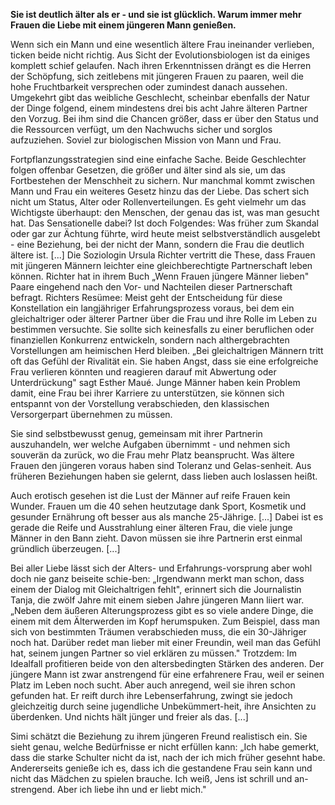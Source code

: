 **Sie ist deutlich älter als er - und sie ist glücklich. Warum immer mehr Frauen die Liebe mit einem jüngeren Mann genießen.**

Wenn sich ein Mann und eine wesentlich ältere Frau ineinander verlieben, ticken beide nicht richtig. Aus Sicht der Evolutionsbiologen ist da einiges komplett schief gelaufen. Nach ihren Erkenntnissen drängt es die Herren der Schöpfung, sich zeitlebens mit jüngeren Frauen zu paaren, weil die hohe Fruchtbarkeit versprechen oder zumindest danach aussehen. Umgekehrt gibt das weibliche Geschlecht, scheinbar ebenfalls der Natur der Dinge folgend, einem mindestens drei bis acht Jahre älteren Partner den Vorzug. Bei ihm sind die Chancen größer, dass er über den Status und die Ressourcen verfügt, um den Nachwuchs sicher und sorglos aufzuziehen. Soviel zur biologischen Mission von Mann und Frau.

Fortpflanzungsstrategien sind eine einfache Sache.
Beide Geschlechter folgen offenbar Gesetzen, die größer und älter sind als sie, um das Fortbestehen der Menschheit zu sichern. Nur manchmal kommt zwischen Mann und Frau ein weiteres Gesetz hinzu das der Liebe. Das schert sich nicht um Status, Alter oder Rollenverteilungen. Es geht vielmehr um das Wichtigste überhaupt: den Menschen, der genau das ist, was man gesucht hat. Das Sensationelle dabei? Ist doch Folgendes: Was früher zum Skandal oder gar zur Ächtung führte, wird heute meist selbstverständlich ausgelebt - eine Beziehung, bei der nicht der Mann, sondern die Frau die deutlich ältere ist. [...] Die Soziologin Ursula Richter vertritt die These, dass Frauen mit jüngeren Männern leichter eine gleichberechtigte Partnerschaft leben können. Richter hat in ihrem Buch „Wenn Frauen jüngere Männer lieben" Paare eingehend nach den Vor- und Nachteilen dieser Partnerschaft befragt. Richters Resümee: Meist geht der Entscheidung für diese Konstellation ein langjähriger Erfahrungsprozess voraus, bei dem ein gleichaltriger oder älterer Partner über die Frau und ihre Rolle im Leben zu bestimmen versuchte. Sie sollte sich keinesfalls zu einer beruflichen oder finanziellen Konkurrenz entwickeln, sondern nach althergebrachten Vorstellungen am heimischen Herd bleiben. „Bei gleichaltrigen Männern tritt oft das Gefühl der Rivalität ein. Sie haben Angst, dass sie eine erfolgreiche Frau verlieren könnten und reagieren darauf mit Abwertung oder Unterdrückung" sagt Esther Maué.
Junge Männer haben kein Problem damit, eine Frau bei ihrer Karriere zu unterstützen, sie können sich entspannt von der Vorstellung verabschieden, den klassischen Versorgerpart übernehmen zu müssen.

Sie sind selbstbewusst genug, gemeinsam mit ihrer Partnerin auszuhandeln, wer welche Aufgaben übernimmt - und nehmen sich souverän da zurück, wo die Frau mehr Platz beansprucht. Was ältere Frauen den jüngeren voraus haben sind Toleranz und Gelas-senheit. Aus früheren Beziehungen haben sie gelernt, dass lieben auch loslassen heißt.

Auch erotisch gesehen ist die Lust der Männer auf reife Frauen kein Wunder. Frauen um die 40 sehen heutzutage dank Sport, Kosmetik und gesunder Ernährung oft besser aus als manche 25-Jährige. [...] Dabei ist es gerade die Reife und Ausstrahlung einer älteren Frau, die viele junge Männer in den Bann zieht. Davon müssen sie ihre Partnerin erst einmal gründlich überzeugen. [...]

Bei aller Liebe lässt sich der Alters- und Erfahrungs-vorsprung aber wohl doch nie ganz beiseite schie-ben: „Irgendwann merkt man schon, dass einem der Dialog mit Gleichaltrigen fehlt", erinnert sich die Journalistin Tanja, die zwölf Jahre mit einem sieben Jahre jüngeren Mann liiert war. „Neben dem äußeren Alterungsprozess gibt es so viele andere Dinge, die einem mit dem Älterwerden im Kopf herumspuken. Zum Beispiel, dass man sich von bestimmten Träumen verabschieden muss, die ein 30-Jähriger noch hat. Darüber redet man lieber mit einer Freundin, weil man das Gefühl hat, seinem jungen Partner so viel erklären zu müssen." Trotzdem: Im Idealfall profitieren beide von den altersbedingten Stärken des anderen. Der jüngere Mann ist zwar anstrengend für eine erfahrenere Frau, weil er seinen Platz im Leben noch sucht. Aber auch anregend, weil sie ihren schon gefunden hat. Er reift durch ihre Lebenserfahrung, zwingt sie jedoch gleichzeitig durch seine jugendliche Unbekümmert-heit, ihre Ansichten zu überdenken. Und nichts hält jünger und freier als das. [...]

Simi schätzt die Beziehung zu ihrem jüngeren Freund realistisch ein. Sie sieht genau, welche Bedürfnisse er nicht erfüllen kann: „Ich habe gemerkt, dass die starke Schulter nicht da ist, nach der ich mich früher gesehnt habe. Andererseits genieße ich es, dass ich die gestandene Frau sein kann und nicht das Mädchen zu spielen brauche. Ich weiß, Jens ist schrill und an-strengend. Aber ich liebe ihn und er liebt mich."